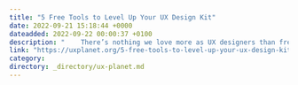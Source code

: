 ```yaml
---
title: "5 Free Tools to Level Up Your UX Design Kit"
date: 2022-09-21 15:18:44 +0000
dateadded: 2022-09-22 00:00:37 +0100
description: "    There’s nothing we love more as UX designers than free tools, so let’s add some more to our kit to upgrade our User Experiences!  Continue reading on UX Planet »  "
link: "https://uxplanet.org/5-free-tools-to-level-up-your-ux-design-kit-d3a06d050b77?source=rss----819cc2aaeee0---4"
category:
directory: _directory/ux-planet.md
---
```

